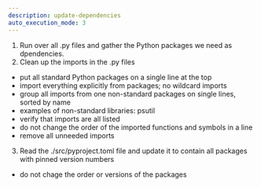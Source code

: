 ```yaml
---
description: update-dependencies
auto_execution_mode: 3
---
```


1) Run over all .py files and gather the Python packages we need as dpendencies.
2) Clean up the imports in the .py files
  - put all standard Python packages on a single line at the top
  - import everything explicitly from packages; no wildcard imports
  - group all imports from one non-standard packages on single lines, sorted by name
  - examples of non-standard libraries: psutil
  - verify that imports are all listed
  - do not change the order of the imported functions and symbols in a line
  - remove all unneeded imports
3) Read the ./src/pyproject.toml file and update it to contain all packages with pinned version numbers
  - do not chage the order or versions of the packages